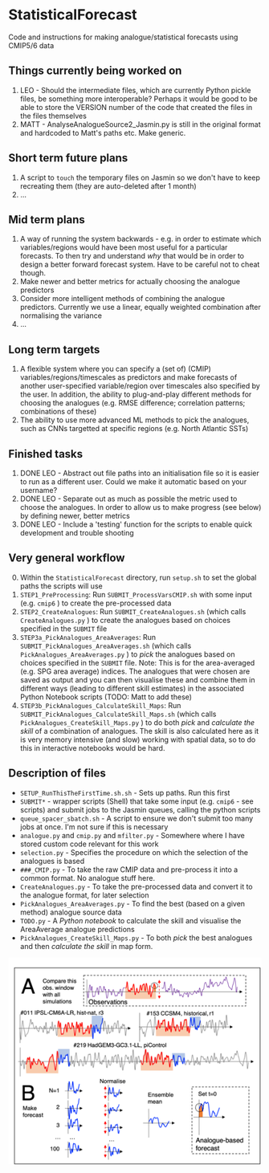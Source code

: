 # StatisticalForecast
Code and instructions for making analogue/statistical forecasts using CMIP5/6 data

## Things currently being worked on
1. LEO - Should the intermediate files, which are currently Python pickle files, be something more interoperable? Perhaps it would be good to be able to store the VERSION number of the code that created the files in the files themselves
2. MATT - AnalyseAnalogueSource2_Jasmin.py is still in the original format and hardcoded to Matt's paths etc. Make generic.

## Short term future plans
1. A script to `touch` the temporary files on Jasmin so we don't have to keep recreating them (they are auto-deleted after 1 month)
2. ...

## Mid term plans
1. A way of running the system backwards - e.g. in order to estimate which variables/regions would have been most useful for a particular forecasts. To then try and understand *why* that would be in order to design a better forward forecast system. Have to be careful not to cheat though.
2. Make newer and better metrics for actually choosing the analogue predictors
3. Consider more intelligent methods of combining the analogue predictors. Currently we use a linear, equally weighted combination after normalising the variance
4. ...

## Long term targets
1. A flexible system where you can specify a (set of) (CMIP) variables/regions/timescales as predictors and make forecasts of another user-specified variable/region over timescales also specified by the user. In addition, the ability to plug-and-play different methods for choosing the analogues (e.g. RMSE difference; correlation patterns; combinations of these)
2. The ability to use more advanced ML methods to pick the analogues, such as CNNs targetted at specific regions (e.g. North Atlantic SSTs)

## Finished tasks
1. DONE LEO - Abstract out file paths into an initialisation file so it is easier to run as a different user. Could we make it automatic based on your username?
2. DONE LEO - Separate out as much as possible the metric used to choose the analogues. In order to allow us to make progress (see below) by defining newer, better metrics
3. DONE LEO - Include a 'testing' function for the scripts to enable quick development and trouble shooting

## Very general workflow
0. Within the `StatisticalForecast` directory, run `setup.sh` to set the global paths the scripts will use
1. `STEP1_PreProcessing`: Run `SUBMIT_ProcessVarsCMIP.sh` with some input (e.g. `cmip6` ) to create the pre-processed data
2. `STEP2_CreateAnalogues`: Run `SUBMIT_CreateAnalogues.sh` (which calls `CreateAnalogues.py` ) to create the analogues based on choices specified in the `SUBMIT` file
3. `STEP3a_PickAnalogues_AreaAverages`: Run `SUBMIT_PickAnalogues_AreaAverages.sh` (which calls `PickAnalogues_AreaAverages.py` ) to _pick_ the analogues based on choices specified in the `SUBMIT` file. Note: This is for the area-averaged (e.g. SPG area average) indices. The analogues that were chosen are saved as output and you can then visualise these and combine them in different ways (leading to different skill estimates) in the associated Python Notebook scripts (TODO: Matt to add these)
4. `STEP3b_PickAnalogues_CalculateSkill_Maps`: Run `SUBMIT_PickAnalogues_CalculateSkill_Maps.sh` (which calls `PickAnalogues_CreateSkill_Maps.py` ) to do both _pick_ and _calculate the skill_ of a combination of analogues. The skill is also calculated here as it is very memory intensive (and slow) working with spatial data, so to do this in interactive notebooks would be hard.

## Description of files
- `SETUP_RunThisTheFirstTime.sh.sh` - Sets up paths. Run this first
- `SUBMIT*` - wrapper scripts (Shell) that take some input (e.g. `cmip6` - see scripts) and submit jobs to the Jasmin queues, calling the python scripts
- `queue_spacer_sbatch.sh` - A script to ensure we don't submit too many jobs at once. I'm not sure if this is necessary
- `analogue.py` and `cmip.py` and `mfilter.py` - Somewhere where I have stored custom code relevant for this work
- `selection.py` - Specifies the procedure on which the selection of the analogues is based
- `###_CMIP.py` - To take the raw CMIP data and pre-process it into a common format. No analogue stuff here.
- `CreateAnalogues.py` - To take the pre-processed data and convert it to the analogue format, for later selection
- `PickAnalogues_AreaAverages.py` - To find the best (based on a given method) analogue source data
- `TODO.py` - A *Python notebook* to calculate the skill and visualise the AreaAverage analogue predictions
- `PickAnalogues_CreateSkill_Maps.py` - To both _pick_ the best analogues and then _calculate the skill_ in map form.

![A schematic diagram of the analogue system](images/Schematic.png)
